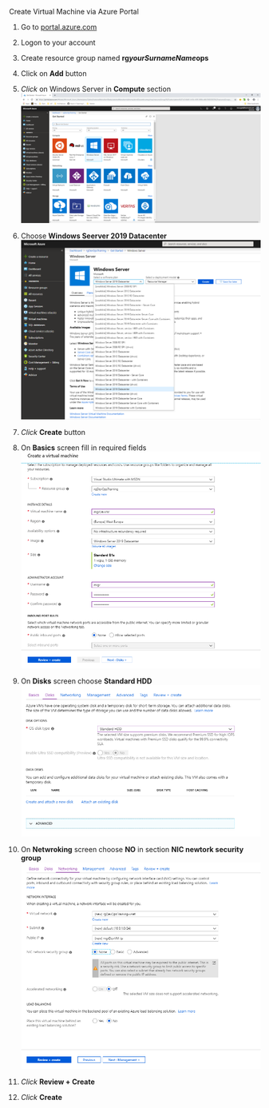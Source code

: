 Create Virtual Machine via Azure Portal

1. Go to [portal.azure.com]()
1. Logon to your account
1. Create resource group named **rg$yourSurnameName$ops**
1. Click on **Add** button
1. _Click_ on Windows Server in **Compute** section
![image.png](/.attachments/image-bbb12e51-53d8-4df1-be74-fe165f4c5247.png)

1. Choose **Windows Seerver 2019 Datacenter**
![image.png](/.attachments/image-5512fc71-b5dd-4a10-8866-c6956134660e.png)

1. _Click_ **Create** button
1. On **Basics** screen fill in required fields
![image.png](/.attachments/image-27717488-7be6-40e3-abe3-0a7bdf12c0d9.png)

1. On **Disks** screen choose **Standard HDD**
![image.png](/.attachments/image-7bfd5c13-6fe0-4cd2-a5ee-6322b7251595.png)

1. On **Netwroking** screen choose **NO** in section **NIC newtork security group**
![image.png](/.attachments/image-b094e72f-5368-4b89-a6ea-29a19d0c1f1b.png)

1. _Click_ **Review + Create**
1. _Click_ **Create**
